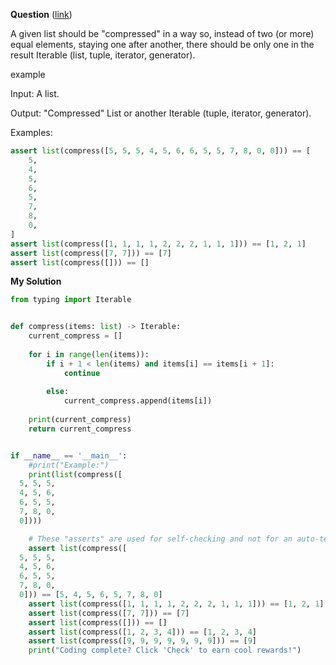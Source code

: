 **Question** ([link](https://py.checkio.org/en/mission/compress-list/))

A given list should be "compressed" in a way so, instead of two (or more) equal elements, staying one after another, there should be only one in the result Iterable (list, tuple, iterator, generator).

example

Input: A list.

Output: "Compressed" List or another Iterable (tuple, iterator, generator).

Examples:

```python
assert list(compress([5, 5, 5, 4, 5, 6, 6, 5, 5, 7, 8, 0, 0])) == [
    5,
    4,
    5,
    6,
    5,
    7,
    8,
    0,
]
assert list(compress([1, 1, 1, 1, 2, 2, 2, 1, 1, 1])) == [1, 2, 1]
assert list(compress([7, 7])) == [7]
assert list(compress([])) == []
```


**My Solution**
```python
from typing import Iterable


def compress(items: list) -> Iterable:
    current_compress = []
    
    for i in range(len(items)):
        if i + 1 < len(items) and items[i] == items[i + 1]:
            continue 
             
        else:
            current_compress.append(items[i]) 
            
    print(current_compress)
    return current_compress


if __name__ == '__main__':
    #print("Example:")
    print(list(compress([
  5, 5, 5,
  4, 5, 6,
  6, 5, 5,
  7, 8, 0,
  0])))

    # These "asserts" are used for self-checking and not for an auto-testing
    assert list(compress([
  5, 5, 5,
  4, 5, 6,
  6, 5, 5,
  7, 8, 0,
  0])) == [5, 4, 5, 6, 5, 7, 8, 0]
    assert list(compress([1, 1, 1, 1, 2, 2, 2, 1, 1, 1])) == [1, 2, 1]
    assert list(compress([7, 7])) == [7]
    assert list(compress([])) == []
    assert list(compress([1, 2, 3, 4])) == [1, 2, 3, 4]
    assert list(compress([9, 9, 9, 9, 9, 9, 9])) == [9]
    print("Coding complete? Click 'Check' to earn cool rewards!")
